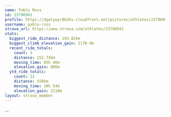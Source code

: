 ```yaml
---
name: Pablo Ross
id: 23796941
profile: https://dgalywyr863hv.cloudfront.net/pictures/athletes/23796941/14615399/1/large.jpg
username: pablo-ross
strava_url: https://www.strava.com/athletes/23796941
stats:
  biggest_ride_distance: 193.82km
  biggest_climb_elevation_gain: 1170.9m
  recent_ride_totals:
    count: 3
    distance: 153.74km
    moving_time: 05h 46m
    elevation_gain: 806m
  ytd_ride_totals:
    count: 22
    distance: 558km
    moving_time: 30h 54m
    elevation_gain: 2110m
layout: strava_member
--- 
```

...
